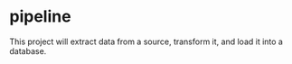 # pipeline
This project will extract data from a source, transform it, and load it into a database.
